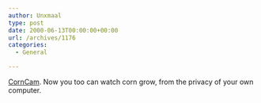 ```yaml
---
author: Unxmaal
type: post
date: 2000-06-13T00:00:00+00:00
url: /archives/1176
categories:
  - General

---
```

[CornCam][1]. Now you too can watch corn grow, from the privacy of your own computer.

 [1]: http://www.iowafarmer.com/corncam/corn.html
